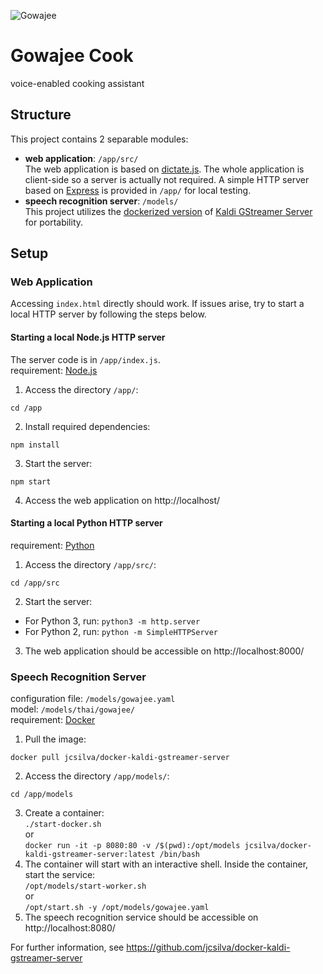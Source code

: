 ![Gowajee](https://github.com/blead/gowajee-cook/raw/master/app/src/gowajee.png)

# Gowajee Cook
voice-enabled cooking assistant

## Structure
This project contains 2 separable modules:
- **web application**: `/app/src/`  
  The web application is based on [dictate.js](http://kaljurand.github.io/dictate.js/). The whole application is client-side so a server is actually not required. A simple HTTP server based on [Express](http://expressjs.com/) is provided in `/app/` for local testing.
- **speech recognition server**: `/models/`  
  This project utilizes the [dockerized version](https://hub.docker.com/r/jcsilva/docker-kaldi-gstreamer-server/) of [Kaldi GStreamer Server](https://github.com/alumae/kaldi-gstreamer-server/) for portability.

## Setup

### Web Application
Accessing `index.html` directly should work. If issues arise, try to start a local HTTP server by following the steps below.
#### Starting a local Node.js HTTP server
The server code is in `/app/index.js`.  
requirement: [Node.js](https://nodejs.org/en/)
1. Access the directory `/app/`:
```
cd /app
```
2. Install required dependencies:
```
npm install
```
3. Start the server:
```
npm start
```
4. Access the web application on http://localhost/
#### Starting a local Python HTTP server
requirement: [Python](http://python.org/)
1. Access the directory `/app/src/`:
```
cd /app/src
```
2. Start the server:
- For Python 3, run: `python3 -m http.server`
- For Python 2, run: `python -m SimpleHTTPServer`
3. The web application should be accessible on http://localhost:8000/

### Speech Recognition Server
configuration file: `/models/gowajee.yaml`  
model: `/models/thai/gowajee/`  
requirement: [Docker](http://docker.com/)
1. Pull the image:
```
docker pull jcsilva/docker-kaldi-gstreamer-server
```
2. Access the directory `/app/models/`:
```
cd /app/models
```
3. Create a container:  
`./start-docker.sh`  
or  
`docker run -it -p 8080:80 -v /$(pwd):/opt/models jcsilva/docker-kaldi-gstreamer-server:latest /bin/bash`
4. The container will start with an interactive shell. Inside the container, start the service:  
`/opt/models/start-worker.sh`  
or  
`/opt/start.sh -y /opt/models/gowajee.yaml`
5. The speech recognition service should be accessible on http://localhost:8080/

For further information, see https://github.com/jcsilva/docker-kaldi-gstreamer-server